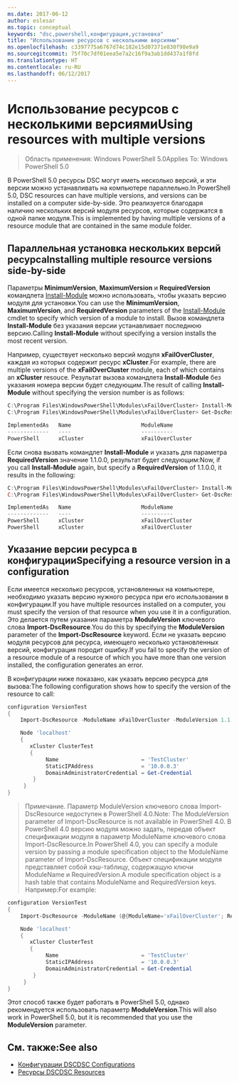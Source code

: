 ```yaml
---
ms.date: 2017-06-12
author: eslesar
ms.topic: conceptual
keywords: "dsc,powershell,конфигурация,установка"
title: "Использование ресурсов с несколькими версиями"
ms.openlocfilehash: c3397775a6767d74c182e15d07371e830f98e9a9
ms.sourcegitcommit: 75f70c7df01eea5e7a2c16f9a3ab1dd437a1f8fd
ms.translationtype: HT
ms.contentlocale: ru-RU
ms.lasthandoff: 06/12/2017
---
```

# <a name="using-resources-with-multiple-versions"></a><span data-ttu-id="2e459-103">Использование ресурсов с несколькими версиями</span><span class="sxs-lookup"><span data-stu-id="2e459-103">Using resources with multiple versions</span></span>

> <span data-ttu-id="2e459-104">Область применения: Windows PowerShell 5.0</span><span class="sxs-lookup"><span data-stu-id="2e459-104">Applies To: Windows PowerShell 5.0</span></span>

<span data-ttu-id="2e459-105">В PowerShell 5.0 ресурсы DSC могут иметь несколько версий, и эти версии можно устанавливать на компьютере параллельно.</span><span class="sxs-lookup"><span data-stu-id="2e459-105">In PowerShell 5.0, DSC resources can have multiple versions, and versions can be installed on a computer side-by-side.</span></span> <span data-ttu-id="2e459-106">Это реализуется благодаря наличию нескольких версий модуля ресурсов, которые содержатся в одной папке модуля.</span><span class="sxs-lookup"><span data-stu-id="2e459-106">This is implemented by having multiple versions of a resource module that are contained in the same module folder.</span></span>

## <a name="installing-multiple-resource-versions-side-by-side"></a><span data-ttu-id="2e459-107">Параллельная установка нескольких версий ресурса</span><span class="sxs-lookup"><span data-stu-id="2e459-107">Installing multiple resource versions side-by-side</span></span>

<span data-ttu-id="2e459-108">Параметры **MinimumVersion**, **MaximumVersion** и **RequiredVersion** командлета [Install-Module](https://technet.microsoft.com/en-us/library/dn807162.aspx) можно использовать, чтобы указать версию модуля для установки.</span><span class="sxs-lookup"><span data-stu-id="2e459-108">You can use the **MinimumVersion**, **MaximumVersion**, and **RequiredVersion** parameters of the [Install-Module](https://technet.microsoft.com/en-us/library/dn807162.aspx) cmdlet to specify which version of a module to install.</span></span> <span data-ttu-id="2e459-109">Вызов командлета **Install-Module** без указания версии устанавливает последнюю версию.</span><span class="sxs-lookup"><span data-stu-id="2e459-109">Calling **Install-Module** without specifying a version installs the most recent version.</span></span>

<span data-ttu-id="2e459-110">Например, существует несколько версий модуля **xFailOverCluster**, каждая из которых содержит ресурс **xCluster**.</span><span class="sxs-lookup"><span data-stu-id="2e459-110">For example, there are multiple versions of the **xFailOverCluster** module, each of which contains an **xCluster** resouce.</span></span> <span data-ttu-id="2e459-111">Результат вызова командлета **Install-Module** без указания номера версии будет следующим.</span><span class="sxs-lookup"><span data-stu-id="2e459-111">The result of calling **Install-Module** without specifying the version number is as follows:</span></span>

```powershell
C:\Program Files\WindowsPowerShell\Modules\xFailOverCluster> Install-Module xFailOverCluster
C:\Program Files\WindowsPowerShell\Modules\xFailOverCluster> Get-DscResource xCluster

ImplementedAs   Name                      ModuleName                     Version    Properties
-------------   ----                      ----------                     -------    ----------
PowerShell      xCluster                  xFailOverCluster               1.2.0.0    {DomainAdministratorCredential, ...
```

<span data-ttu-id="2e459-112">Если снова вызвать командлет **Install-Module** и указать для параметра **RequiredVersion** значение 1.1.0.0, результат будет следующим:</span><span class="sxs-lookup"><span data-stu-id="2e459-112">Now, if you call **Install-Module** again, but specify a **RequiredVersion** of 1.1.0.0, it results in the following:</span></span>

```powershell
C:\Program Files\WindowsPowerShell\Modules\xFailOverCluster> Install-Module xFailOverCluster -RequiredVersion 1.1
C:\Program Files\WindowsPowerShell\Modules\xFailOverCluster> Get-DscResource xCluster

ImplementedAs   Name                      ModuleName                     Version    Properties
-------------   ----                      ----------                     -------    ----------
PowerShell      xCluster                  xFailOverCluster               1.1        {DomainAdministratorCredential, Name, ...
PowerShell      xCluster                  xFailOverCluster               1.2.0.0    {DomainAdministratorCredential, Name, ...
```

## <a name="specifying-a-resource-version-in-a-configuration"></a><span data-ttu-id="2e459-113">Указание версии ресурса в конфигурации</span><span class="sxs-lookup"><span data-stu-id="2e459-113">Specifying a resource version in a configuration</span></span>

<span data-ttu-id="2e459-114">Если имеется несколько ресурсов, установленных на компьютере, необходимо указать версию нужного ресурса при его использовании в конфигурации.</span><span class="sxs-lookup"><span data-stu-id="2e459-114">If you have multiple resources installed on a computer, you must specify the version of that resource when you use it in a configuration.</span></span> <span data-ttu-id="2e459-115">Это делается путем указания параметра **ModuleVersion** ключевого слова **Import-DscResource**.</span><span class="sxs-lookup"><span data-stu-id="2e459-115">You do this by specifying the **ModuleVersion** parameter of the **Import-DscResource** keyword.</span></span> <span data-ttu-id="2e459-116">Если не указать версию модуля ресурсов для ресурса, имеющего несколько установленных версий, конфигурация породит ошибку.</span><span class="sxs-lookup"><span data-stu-id="2e459-116">If you fail to specify the version of a resource module of a resource of which you have more than one version installed, the configuration generates an error.</span></span>

<span data-ttu-id="2e459-117">В конфигурации ниже показано, как указать версию ресурса для вызова:</span><span class="sxs-lookup"><span data-stu-id="2e459-117">The following configuration shows how to specify the version of the resource to call:</span></span>

```powershell
configuration VersionTest
{
    Import-DscResource -ModuleName xFailOverCluster -ModuleVersion 1.1

    Node 'localhost'
    {
       xCluster ClusterTest
       {
            Name                          = 'TestCluster'
            StaticIPAddress               = '10.0.0.3'
            DomainAdministratorCredential = Get-Credential
        }
     }
}     
```

><span data-ttu-id="2e459-118">Примечание. Параметр ModuleVersion ключевого слова Import-DscResource недоступен в PowerShell 4.0.</span><span class="sxs-lookup"><span data-stu-id="2e459-118">Note: The ModuleVersion parameter of Import-DscResource is not available in PowerShell 4.0.</span></span> <span data-ttu-id="2e459-119">В PowerShell 4.0 версию модуля можно задать, передав объект спецификации модуля в параметр ModuleName ключевого слова Import-DscResource.</span><span class="sxs-lookup"><span data-stu-id="2e459-119">In PowerShell 4.0, you can specify a module version by passing a module specification object to the ModuleName parameter of Import-DscResource.</span></span> <span data-ttu-id="2e459-120">Объект спецификации модуля представляет собой хэш-таблицу, содержащую ключи ModuleName и RequiredVersion.</span><span class="sxs-lookup"><span data-stu-id="2e459-120">A module specification object is a hash table that contains ModuleName and RequiredVersion  keys.</span></span> <span data-ttu-id="2e459-121">Например:</span><span class="sxs-lookup"><span data-stu-id="2e459-121">For example:</span></span>

```powershell
configuration VersionTest
{
    Import-DscResource -ModuleName (@{ModuleName='xFailOverCluster'; RequiredVersion='1.1'} )

    Node 'localhost'
    {
       xCluster ClusterTest
       {
            Name                          = 'TestCluster'
            StaticIPAddress               = '10.0.0.3'
            DomainAdministratorCredential = Get-Credential
        }
     }
}     
```

<span data-ttu-id="2e459-122">Этот способ также будет работать в PowerShell 5.0, однако рекомендуется использовать параметр **ModuleVersion**.</span><span class="sxs-lookup"><span data-stu-id="2e459-122">This will also work in PowerShell 5.0, but it is recommended that you use the **ModuleVersion** parameter.</span></span>

## <a name="see-also"></a><span data-ttu-id="2e459-123">См. также:</span><span class="sxs-lookup"><span data-stu-id="2e459-123">See also</span></span>
* [<span data-ttu-id="2e459-124">Конфигурации DSC</span><span class="sxs-lookup"><span data-stu-id="2e459-124">DSC Configurations</span></span>](configurations.md)
* [<span data-ttu-id="2e459-125">Ресурсы DSC</span><span class="sxs-lookup"><span data-stu-id="2e459-125">DSC Resources</span></span>](resources.md)

